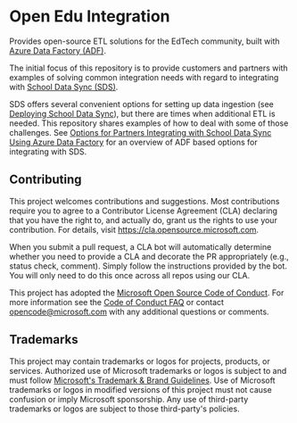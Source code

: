 # Open Edu Integration

Provides open-source ETL solutions for the EdTech community, built with [Azure Data Factory (ADF)](https://docs.microsoft.com/en-us/azure/data-factory/introduction#:~:text=Azure%20Data%20Factory%20is%20the%20platform%20that%20solves,orchestrating%20and%20automating%20data%20movement%20and%20data%20transformation.).

The initial focus of this repository is to provide customers and partners with examples of solving common integration needs with regard to integrating with [School Data Sync (SDS)](https://docs.microsoft.com/en-us/schooldatasync/).

SDS offers several convenient options for setting up data ingestion (see [Deploying School Data Sync](https://docs.microsoft.com/en-us/schooldatasync/deploying-school-data-sync)), but there are times when additional ETL is needed. This repository shares examples of how to deal with some of those challenges.
See [Options for Partners Integrating with School Data Sync Using Azure Data Factory](https://github.com/microsoft/OpenEduIntegration/blob/main/ADFtoSDS-partner-whitepaper.pdf) for an overview of ADF based options for integrating with SDS.


## Contributing

This project welcomes contributions and suggestions.  Most contributions require you to agree to a
Contributor License Agreement (CLA) declaring that you have the right to, and actually do, grant us
the rights to use your contribution. For details, visit https://cla.opensource.microsoft.com.

When you submit a pull request, a CLA bot will automatically determine whether you need to provide
a CLA and decorate the PR appropriately (e.g., status check, comment). Simply follow the instructions
provided by the bot. You will only need to do this once across all repos using our CLA.

This project has adopted the [Microsoft Open Source Code of Conduct](https://opensource.microsoft.com/codeofconduct/).
For more information see the [Code of Conduct FAQ](https://opensource.microsoft.com/codeofconduct/faq/) or
contact [opencode@microsoft.com](mailto:opencode@microsoft.com) with any additional questions or comments.

## Trademarks

This project may contain trademarks or logos for projects, products, or services. Authorized use of Microsoft 
trademarks or logos is subject to and must follow 
[Microsoft's Trademark & Brand Guidelines](https://www.microsoft.com/en-us/legal/intellectualproperty/trademarks/usage/general).
Use of Microsoft trademarks or logos in modified versions of this project must not cause confusion or imply Microsoft sponsorship.
Any use of third-party trademarks or logos are subject to those third-party's policies.
